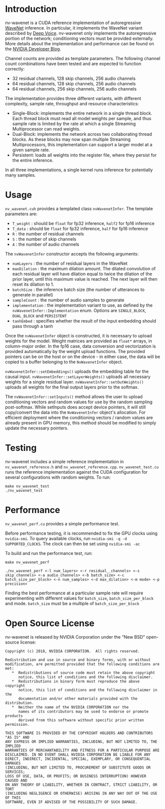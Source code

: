 # Introduction

nv-wavenet is a CUDA reference implementation of autoregressive [WaveNet](https://arxiv.org/abs/1609.03499) inference.  In particular, it implements the WaveNet variant described by [Deep Voice](https://arxiv.org/abs/1702.07825).  nv-wavenet only implements the autoregressive portion of the network; conditioning vectors must be provided externally. More details about the implementation and performance can be found on the [NVIDIA Developer Blog](https://devblogs.nvidia.com/nv-wavenet-gpu-speech-synthesis/).

Channel counts are provided as template parameters.  The following channel count combinations have been tested and are expected to function correctly:

* 32 residual channels, 128 skip channels, 256 audio channels
* 64 residual channels, 128 skip channels, 256 audio channels
* 64 residual channels, 256 skip channels, 256 audio channels

The implementation provides three different variants, with different complexity, sample rate, throughput and resource characteristics:

* Single-Block: implements the entire network in a single thread block. Each thread block must read all model weights per sample, and thus sample rate is limited by the rate at which a single Streaming Multiprocessor can read weights. 
* Dual-Block: implements the network across two collaborating thread blocks. As these blocks may now span multiple Streaming Multiprocessors, this implementation can support a larger model at a given sample rate.
* Persistent: loads all weights into the register file, where they persist for the entire inference.  

In all three implementations, a single kernel runs inference for potentially many samples.

# Usage

`nv_wavenet.cuh` provides a templated class `nvWavenetInfer`.  The template parameters are:
* `T_weight` : should be `float` for fp32 inference, `half2` for fp16 inference
* `T_data` : should be `float` for fp32 inference, `half` for fp16 inference
* `R` : the number of residual channels
* `S` : the number of skip channels
* `A` : the number of audio channels

The `nvWavenetInfer` constructor accepts the following arguments:
* `numLayers` : the number of residual layers in the WaveNet
* `maxDilation` : the maximum dilation amount.  The dilated convolution of each residual layer will have dilation equal to twice the dilation of the prior layer, until this maximum value is reached.  The next layer will then reset its dilation to 1.
* `batchSize` : the inference batch size (the number of utterances to generate in parallel)
* `sampleCount` : the number of audio samples to generate
* `implementation` : the implementation variant to use, as defined by the `nvWavenetInfer::Implementation` enum.  Options are `SINGLE_BLOCK`, `DUAL_BLOCK` and `PERSISTENT`
* `tanhEmbed` : specifies whether the result of the input embedding should pass through a tanh

Once the `nvWavenetInfer` object is constructed, it is necessary to upload weights for the model.  Weight matrices are provided as `float*` arrays, in column-major order.  In the fp16 case, data conversion and vectorization is provided automatically by the weight upload functions. The provided pointers can be on the host or on the device - in either case, the data will be copied to a buffer belonging to the `NvWavenetInfer` object.

`nvWavenetInfer::setEmbeddings()` uploads the embedding table for the causal input.
`nvWavenetInfer::setLayerWeights()` uploads all necessary weights for a single residual layer.
`nvWavenetInfer::setOutWeights()` uploads all weights for the final output layers prior to the softmax.

The `nvWavenetInfer::setInputs()` method allows the user to upload conditioning vectors and random values for use by the random sampling post-softmax.  While setInputs does accept device pointers, it will still copy/convert the data into the `NvWavenetInfer` object's allocation. For efficient deployment where the conditioning vectors / random values are already present in GPU memory, this method should be modified to simply update the necessary pointers.

# Testing

nv-wavenet includes a simple reference implementation in `nv_wavenet_reference.h` and `nv_wavenet_reference.cpp`.  `nv_wavenet_test.cu` runs the reference implementation against the CUDA configuration for several configurations with random weights.  To run:
```
make nv_wavenet_test
./nv_wavenet_test
```

# Performance

`nv_wavenet_perf.cu` provides a simple performance test.

Before performance testing, it is recommended to fix the GPU clocks using `nvidia-smi`.  To query available clocks, run `nvidia-smi -q -d SUPPORTED_CLOCKS`.  The clock can then be set using `nvidia-smi -ac`

To build and run the performance test, run:
```
make nv_wavenet_perf

./nv_wavenet_perf <-l num_layers> <-r residual__channels> <-s skip_channels> <-a audio_channels> <-b batch_size> <-c batch_size_per_block> <-n num_samples> <-d max_dilation> <-m mode> <-p precision>
```
Finding the best performance at a particular sample rate will require experimenting with different values for `batch_size`, `batch_size_per_block` and mode.  `batch_size` must be a multiple of `batch_size_per_block`

# Open Source License

nv-wavenet is released by NVIDIA Corporation under the "New BSD" open-source license:

```
Copyright (c) 2018, NVIDIA CORPORATION.  All rights reserved.

Redistribution and use in source and binary forms, with or without
modification, are permitted provided that the following conditions are met:
   *  Redistributions of source code must retain the above copyright
      notice, this list of conditions and the following disclaimer.
   *  Redistributions in binary form must reproduce the above copyright
      notice, this list of conditions and the following disclaimer in the
      documentation and/or other materials provided with the distribution.
   *  Neither the name of the NVIDIA CORPORATION nor the
      names of its contributors may be used to endorse or promote products
      derived from this software without specific prior written permission.

THIS SOFTWARE IS PROVIDED BY THE COPYRIGHT HOLDERS AND CONTRIBUTORS "AS IS" AND
ANY EXPRESS OR IMPLIED WARRANTIES, INCLUDING, BUT NOT LIMITED TO, THE IMPLIED
WARRANTIES OF MERCHANTABILITY AND FITNESS FOR A PARTICULAR PURPOSE ARE
DISCLAIMED. IN NO EVENT SHALL NVIDIA CORPORATION BE LIABLE FOR ANY
DIRECT, INDIRECT, INCIDENTAL, SPECIAL, EXEMPLARY, OR CONSEQUENTIAL DAMAGES
(INCLUDING, BUT NOT LIMITED TO, PROCUREMENT OF SUBSTITUTE GOODS OR SERVICES;
LOSS OF USE, DATA, OR PROFITS; OR BUSINESS INTERRUPTION) HOWEVER CAUSED AND
ON ANY THEORY OF LIABILITY, WHETHER IN CONTRACT, STRICT LIABILITY, OR TORT
(INCLUDING NEGLIGENCE OR OTHERWISE) ARISING IN ANY WAY OUT OF THE USE OF THIS
SOFTWARE, EVEN IF ADVISED OF THE POSSIBILITY OF SUCH DAMAGE.
```
